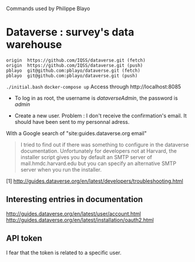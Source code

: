 Commands used by Philippe Blayo

# Dataverse : survey's data warehouse

```$ git remote -v
origin	https://github.com/IQSS/dataverse.git (fetch)
origin	https://github.com/IQSS/dataverse.git (push)
pblayo	git@github.com:pblayo/dataverse.git (fetch)
pblayo	git@github.com:pblayo/dataverse.git (push)
```

`./initial.bash`
`docker-compose up`
Access through http://localhost:8085

- To log in as root, the username is *dataverseAdmin*, the password is *admin*

- Create a new user.
Problem : I don't receive the confirmation's email. It should have been sent to my personnal adress.

With a Google search of "site:guides.dataverse.org email"


> I tried to find out if there was something to configure in the dataverse documentation.
> Unfortunately for developers not at Harvard, the installer script gives you by default an SMTP server of mail.hmdc.harvard.edu but you can specify an alternative SMTP server when you run the installer.

[1] http://guides.dataverse.org/en/latest/developers/troubleshooting.html

## Interesting entries in documentation

http://guides.dataverse.org/en/latest/user/account.html
http://guides.dataverse.org/en/latest/installation/oauth2.html

## API token

I fear that the token is related to a specific user.
